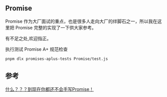 ## Promise

Promise 作为大厂面试的重点，也是很多人走向大厂的绊脚石之一，所以我在这里把 Promise 完整的实现了一下供大家参考。

有不足之处,欢迎指正。

执行测试 Promise A+ 规范检查

```bash
pnpm dlx promises-aplus-tests Promise/test.js
```

## 参考

[什么？？？到现在你都还不会手写Promise！](https://juejin.cn/post/7395868215622713356)
